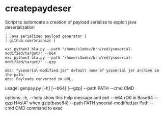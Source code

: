 # createpaydeser
Script to automoate a creation of payload serialize to exploit java deserialization

	[ Java serialized payload generator ]
	[ github.com/brianszn ]

	ex: python3 bla.py --path "/home/s1xdev/brn/red/ysoserial-modified/target/" --b64
	ex: python3 bla.py --path "/home/s1xdev/brn/red/ysoserial-modified/target/" --gzp

	obs: "ysoserial-modified.jar" default name of ysoserial jar archive in the path.
	obs: Payloads converted in URL.

	
usage: genpay.py [-h] [--b64] [--gzp] --path PATH --cmd CMD

options:
  -h, --help   show this help message and exit
  --b64        rO0 in Base64
  --gzp        H4sIA" when gzip(base64)
  --path PATH  ysoerial-modified.jar Path
  --cmd CMD    command to exec
